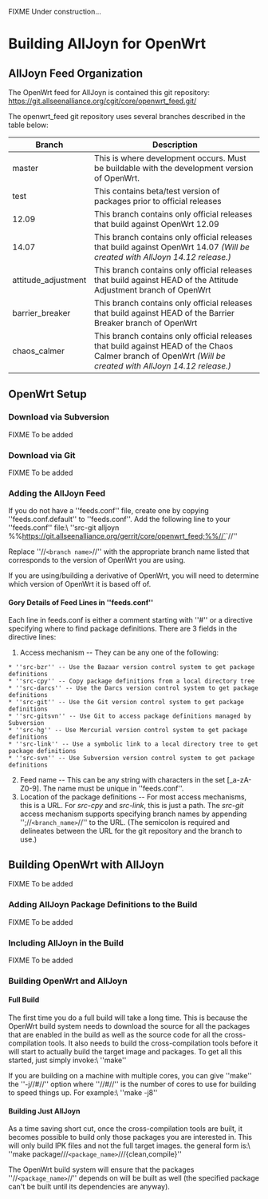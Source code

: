FIXME Under construction...

# Building AllJoyn for OpenWrt

## AllJoyn Feed Organization

The OpenWrt feed for AllJoyn is contained this git repository: https://git.allseenalliance.org/cgit/core/openwrt_feed.git/

The openwrt_feed git repository uses several branches described in the table below:

 | Branch              | Description                                                                                                                                                 | 
 | ------              | -----------                                                                                                                                                 | 
 | master              | This is where development occurs. Must be buildable with the development version of OpenWrt.                                                                | 
 | test                | This contains beta/test version of packages prior to official releases                                                                                      | 
 | 12.09               | This branch contains only official releases that build against OpenWrt 12.09                                                                                | 
 | 14.07               | This branch contains only official releases that build against OpenWrt 14.07 *(Will be created with AllJoyn 14.12 release.)*                              | 
 | attitude_adjustment | This branch contains only official releases that build against HEAD of the Attitude Adjustment branch of OpenWrt                                            | 
 | barrier_breaker     | This branch contains only official releases that build against HEAD of the Barrier Breaker branch of OpenWrt                                                | 
 | chaos_calmer        | This branch contains only official releases that build against HEAD of the Chaos Calmer branch of OpenWrt *(Will be created with AllJoyn 14.12 release.)* | 

## OpenWrt Setup

### Download via Subversion

FIXME To be added

### Download via Git

FIXME To be added

### Adding the AllJoyn Feed

If you do not have a ''feeds.conf'' file, create one by copying ''feeds.conf.default'' to ''feeds.conf''.  Add the following line to your ''feeds.conf'' file:\\
''src-git alljoyn %%https://git.allseenalliance.org/gerrit/core/openwrt_feed;%%//`<branch name>`//''

Replace ''//`<branch name>`//'' with the appropriate branch name listed that corresponds to the version of OpenWrt you are using.

If you are using/building a derivative of OpenWrt, you will need to determine which version of OpenWrt it is based off of.

#### Gory Details of Feed Lines in ''feeds.conf''

Each line in feeds.conf is either a comment starting with ''#'' or a directive specifying where to find package definitions.  There are 3 fields in the directive lines:
 1.  Access mechanism -- They can be any one of the following:

    * ''src-bzr'' -- Use the Bazaar version control system to get package definitions
    * ''src-cpy'' -- Copy package definitions from a local directory tree
    * ''src-darcs'' -- Use the Darcs version control system to get package definitions
    * ''src-git'' -- Use the Git version control system to get package definitions
    * ''src-gitsvn'' -- Use Git to access package definitions managed by Subversion
    * ''src-hg'' -- Use Mercurial version control system to get package definitions
    * ''src-link'' -- Use a symbolic link to a local directory tree to get package definitions
    * ''src-svn'' -- Use Subversion version control system to get package definitions
 2.  Feed name -- This can be any string with characters in the set [_a-zA-Z0-9].  The name must be unique in ''feeds.conf''.
 3.  Location of the package definitions -- For most access mechanisms, this is a URL.  For *src-cpy* and *src-link*, this is just a path.  The *src-git* access mechanism supports specifying branch names by appending '';//`<branch_name>`//'' to the URL.  (The semicolon is required and delineates between the URL for the git repository and the branch to use.)


## Building OpenWrt with AllJoyn

FIXME To be added

### Adding AllJoyn Package Definitions to the Build

FIXME To be added

### Including AllJoyn in the Build

FIXME To be added

### Building OpenWrt and AllJoyn

#### Full Build

The first time you do a full build will take a long time.  This is because the OpenWrt build system needs to download the source for all the packages that are enabled in the build as well as the source code for all the cross-compilation tools.  It also needs to build the cross-compilation tools before it will start to actually build the target image and packages.  To get all this started, just simply invoke:\\
''make''

If you are building on a machine with multiple cores, you can give ''make'' the ''-j//#//'' option where ''//#//'' is the number of cores to use for building to speed things up.  For example:\\
''make -j8''

#### Building Just AllJoyn

As a time saving short cut, once the cross-compilation tools are built, it becomes possible to build only those packages you are interested in.  This will only build IPK files and not the full target images.  the general form is:\\
''make package///`<package_name>`///{clean,compile}''

The OpenWrt build system will ensure that the packages ''//`<package_name>`//'' depends on will be built as well (the specified package can't be built until its dependencies are anyway).


